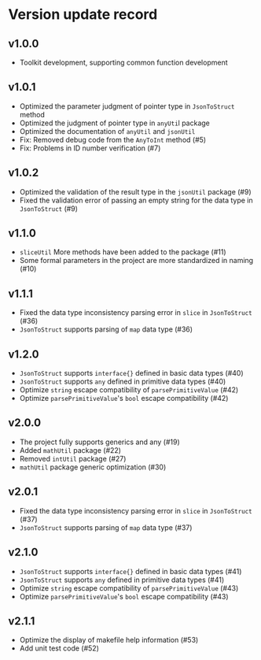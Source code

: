 # Version update record

## v1.0.0
- Toolkit development, supporting common function development

## v1.0.1
- Optimized the parameter judgment of pointer type in `JsonToStruct` method
- Optimized the judgment of pointer type in `anyUti`l package
- Optimized the documentation of `anyUtil` and `jsonUtil`
- Fix: Removed debug code from the `AnyToInt` method (#5)
- Fix: Problems in ID number verification (#7)

## v1.0.2
- Optimized the validation of the result type in the `jsonUtil` package (#9)
- Fixed the validation error of passing an empty string for the data type in `JsonToStruct` (#9)

## v1.1.0
- `sliceUtil` More methods have been added to the package (#11)
- Some formal parameters in the project are more standardized in naming (#10)

## v1.1.1
- Fixed the data type inconsistency parsing error in `slice` in `JsonToStruct` (#36)
- `JsonToStruct` supports parsing of `map` data type (#36)

## v1.2.0
- `JsonToStruct` supports `interface{}` defined in basic data types (#40)
- `JsonToStruct` supports `any` defined in primitive data types (#40)
- Optimize `string` escape compatibility of `parsePrimitiveValue` (#42)
- Optimize `parsePrimitiveValue`'s `bool` escape compatibility (#42)

## v2.0.0
- The project fully supports generics and any (#19)
- Added `mathUtil` package (#22)
- Removed `intUtil` package (#27)
- `mathUtil` package generic optimization (#30)

## v2.0.1
- Fixed the data type inconsistency parsing error in `slice` in `JsonToStruct` (#37)
- `JsonToStruct` supports parsing of `map` data type (#37)

## v2.1.0
- `JsonToStruct` supports `interface{}` defined in basic data types (#41)
- `JsonToStruct` supports `any` defined in primitive data types  (#41)
- Optimize `string` escape compatibility of `parsePrimitiveValue`  (#43)
- Optimize `parsePrimitiveValue`'s `bool` escape compatibility  (#43)

## v2.1.1
- Optimize the display of makefile help information (#53)
- Add unit test code (#52)